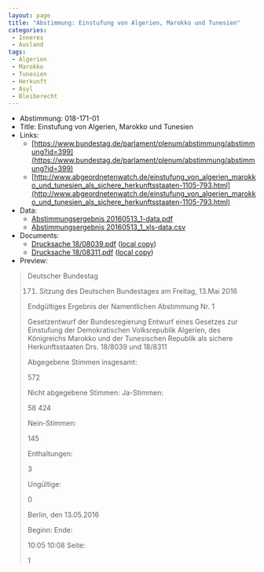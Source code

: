 ```yaml
---
layout: page
title: "Abstimmung: Einstufung von Algerien, Marokko und Tunesien"
categories:
 - Inneres
 - Ausland
tags:
 - Algerien
 - Marokko
 - Tunesien
 - Herkunft
 - Asyl
 - Bleiberecht
---
```


* Abstimmung: 018-171-01
* Title: Einstufung von Algerien, Marokko und Tunesien
* Links: 
    * [https://www.bundestag.de/parlament/plenum/abstimmung/abstimmung?id=399](https://www.bundestag.de/parlament/plenum/abstimmung/abstimmung?id=399)
    * [http://www.abgeordnetenwatch.de/einstufung_von_algerien_marokko_und_tunesien_als_sichere_herkunftsstaaten-1105-793.html](http://www.abgeordnetenwatch.de/einstufung_von_algerien_marokko_und_tunesien_als_sichere_herkunftsstaaten-1105-793.html)
* Data: 
    * [Abstimmungsergebnis 20160513_1-data.pdf](/res/abstimmungsliste/20160513_1-data.pdf)
    * [Abstimmungsergebnis 20160513_1_xls-data.csv](/res/abstimmungsliste/analyses/20160513_1_xls-data.csv)
* Documents: 
    * [Drucksache 18/08039.pdf](http://dip21.bundestag.de/dip21/btd/18/080/1808039.pdf) ([local copy](/res/abstimmungsdaten/018-171-01/1808039.pdf))
    * [Drucksache 18/08311.pdf](http://dip21.bundestag.de/dip21/btd/18/083/1808311.pdf) ([local copy](/res/abstimmungsdaten/018-171-01/1808311.pdf))
* Preview: 
> Deutscher Bundestag
> 
> 171. Sitzung des Deutschen Bundestages
> am Freitag, 13.Mai 2016
> 
> Endgültiges Ergebnis der Namentlichen Abstimmung Nr. 1
> 
> Gesetzentwurf der Bundesregierung
> Entwurf eines Gesetzes zur Einstufung der Demokratischen Volksrepublik Algerien, des
> Königreichs Marokko und der Tunesischen Republik als sichere Herkunftsstaaten
> Drs. 18/8039 und 18/8311
> 
> Abgegebene Stimmen insgesamt:
> 
> 572
> 
> Nicht abgegebene Stimmen:
> Ja-Stimmen:
> 
> 58
> 424
> 
> Nein-Stimmen:
> 
> 145
> 
> Enthaltungen:
> 
> 3
> 
> Ungültige:
> 
> 0
> 
> Berlin, den 13.05.2016
> 
> Beginn:
> Ende:
> 
> 10:05
> 10:08
> Seite:
> 
> 1
> 
> 
